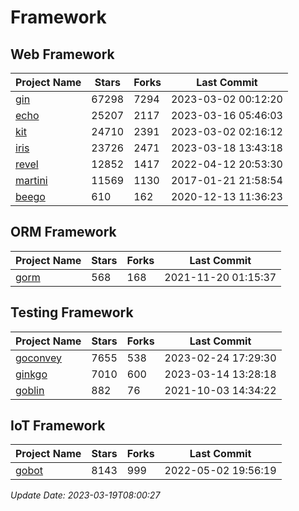 # Framework

## Web Framework
| Project Name | Stars | Forks | Last Commit |
| ------------ | ----- | ----- | ----------- |
| [gin](https://github.com/gin-gonic/gin) | 67298 | 7294 | 2023-03-02 00:12:20 |
| [echo](https://github.com/labstack/echo) | 25207 | 2117 | 2023-03-16 05:46:03 |
| [kit](https://github.com/go-kit/kit) | 24710 | 2391 | 2023-03-02 02:16:12 |
| [iris](https://github.com/kataras/iris) | 23726 | 2471 | 2023-03-18 13:43:18 |
| [revel](https://github.com/revel/revel) | 12852 | 1417 | 2022-04-12 20:53:30 |
| [martini](https://github.com/go-martini/martini) | 11569 | 1130 | 2017-01-21 21:58:54 |
| [beego](https://github.com/astaxie/beego) | 610 | 162 | 2020-12-13 11:36:23 |

## ORM Framework
| Project Name | Stars | Forks | Last Commit |
| ------------ | ----- | ----- | ----------- |
| [gorm](https://github.com/jinzhu/gorm) | 568 | 168 | 2021-11-20 01:15:37 |

## Testing Framework
| Project Name | Stars | Forks | Last Commit |
| ------------ | ----- | ----- | ----------- |
| [goconvey](https://github.com/smartystreets/goconvey) | 7655 | 538 | 2023-02-24 17:29:30 |
| [ginkgo](https://github.com/onsi/ginkgo) | 7010 | 600 | 2023-03-14 13:28:18 |
| [goblin](https://github.com/franela/goblin) | 882 | 76 | 2021-10-03 14:34:22 |

## IoT Framework
| Project Name | Stars | Forks | Last Commit |
| ------------ | ----- | ----- | ----------- |
| [gobot](https://github.com/hybridgroup/gobot) | 8143 | 999 | 2022-05-02 19:56:19 |

*Update Date: 2023-03-19T08:00:27*
